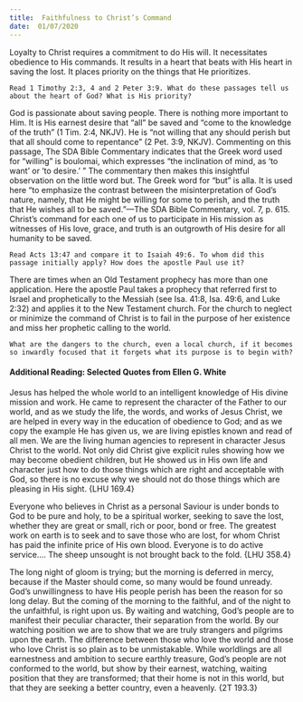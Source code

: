 ```yaml
---
title:  Faithfulness to Christ’s Command
date:  01/07/2020
---
```


Loyalty to Christ requires a commitment to do His will. It necessitates obedience to His commands. It results in a heart that beats with His heart in saving the lost. It places priority on the things that He prioritizes.

`Read 1 Timothy 2:3, 4 and 2 Peter 3:9. What do these passages tell us about the heart of God? What is His priority?`

God is passionate about saving people. There is nothing more important to Him. It is His earnest desire that “all” be saved and “come to the knowledge of the truth” (1 Tim. 2:4, NKJV). He is “not willing that any should perish but that all should come to repentance” (2 Pet. 3:9, NKJV). Commenting on this passage, The SDA Bible Commentary indicates that the Greek word used for “willing” is boulomai, which expresses “the inclination of mind, as ‘to want’ or ‘to desire.’ ” The commentary then makes this insightful observation on the little word but. The Greek word for “but” is alla. It is used here “to emphasize the contrast between the misinterpretation of God’s nature, namely, that He might be willing for some to perish, and the truth that He wishes all to be saved.”—The SDA Bible Commentary, vol. 7, p. 615. Christ’s command for each one of us to participate in His mission as witnesses of His love, grace, and truth is an outgrowth of His desire for all humanity to be saved.

`Read Acts 13:47 and compare it to Isaiah 49:6. To whom did this passage initially apply? How does the apostle Paul use it?`

There are times when an Old Testament prophecy has more than one application. Here the apostle Paul takes a prophecy that referred first to Israel and prophetically to the Messiah (see Isa. 41:8, Isa. 49:6, and Luke 2:32) and applies it to the New Testament church. For the church to neglect or minimize the command of Christ is to fail in the purpose of her existence and miss her prophetic calling to the world.

`What are the dangers to the church, even a local church, if it becomes so inwardly focused that it forgets what its purpose is to begin with?`

#### Additional Reading: Selected Quotes from Ellen G. White

Jesus has helped the whole world to an intelligent knowledge of His divine mission and work. He came to represent the character of the Father to our world, and as we study the life, the words, and works of Jesus Christ, we are helped in every way in the education of obedience to God; and as we copy the example He has given us, we are living epistles known and read of all men. We are the living human agencies to represent in character Jesus Christ to the world. Not only did Christ give explicit rules showing how we may become obedient children, but He showed us in His own life and character just how to do those things which are right and acceptable with God, so there is no excuse why we should not do those things which are pleasing in His sight. {LHU 169.4}

Everyone who believes in Christ as a personal Saviour is under bonds to God to be pure and holy, to be a spiritual worker, seeking to save the lost, whether they are great or small, rich or poor, bond or free. The greatest work on earth is to seek and to save those who are lost, for whom Christ has paid the infinite price of His own blood. Everyone is to do active service.... The sheep unsought is not brought back to the fold. {LHU 358.4}

The long night of gloom is trying; but the morning is deferred in mercy, because if the Master should come, so many would be found unready. God’s unwillingness to have His people perish has been the reason for so long delay. But the coming of the morning to the faithful, and of the night to the unfaithful, is right upon us. By waiting and watching, God’s people are to manifest their peculiar character, their separation from the world. By our watching position we are to show that we are truly strangers and pilgrims upon the earth. The difference between those who love the world and those who love Christ is so plain as to be unmistakable. While worldlings are all earnestness and ambition to secure earthly treasure, God’s people are not conformed to the world, but show by their earnest, watching, waiting position that they are transformed; that their home is not in this world, but that they are seeking a better country, even a heavenly. {2T 193.3}